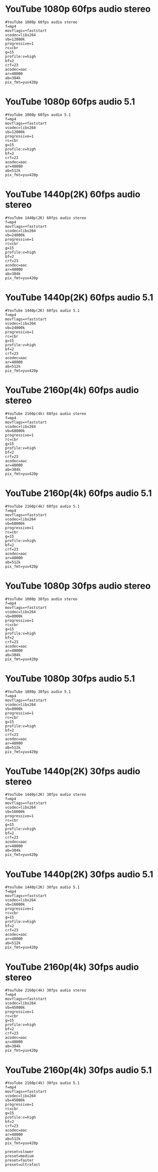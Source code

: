 # YouTube 1080p 60fps audio stereo
```
#YouTube 1080p 60fps audio stereo
f=mp4
movflags=+faststart
vcodec=libx264
vb=12000k
progressive=1
rc=cbr
g=15
profile:v=high
bf=2
crf=23
acodec=aac
ar=48000
ab=384k
pix_fmt=yuv420p
```
# YouTube 1080p 60fps audio 5.1
```
#YouTube 1080p 60fps audio 5.1
f=mp4
movflags=+faststart
vcodec=libx264
vb=12000k
progressive=1
rc=cbr
g=15
profile:v=high
bf=2
crf=23
acodec=aac
ar=48000
ab=512k
pix_fmt=yuv420p
```
# YouTube 1440p(2K) 60fps audio stereo
```
#YouTube 1440p(2K) 60fps audio stereo
f=mp4
movflags=+faststart
vcodec=libx264
vb=24000k
progressive=1
rc=cbr
g=15
profile:v=high
bf=2
crf=23
acodec=aac
ar=48000
ab=384k
pix_fmt=yuv420p
```
# YouTube 1440p(2K) 60fps audio 5.1
```
#YouTube 1440p(2K) 60fps audio 5.1
f=mp4
movflags=+faststart
vcodec=libx264
vb=24000k
progressive=1
rc=cbr
g=15
profile:v=high
bf=2
crf=23
acodec=aac
ar=48000
ab=512k
pix_fmt=yuv420p
```
# YouTube 2160p(4k) 60fps audio stereo
```
#YouTube 2160p(4k) 60fps audio stereo
f=mp4
movflags=+faststart
vcodec=libx264
vb=68000k
progressive=1
rc=cbr
g=15
profile:v=high
bf=2
crf=23
acodec=aac
ar=48000
ab=384k
pix_fmt=yuv420p
```
# YouTube 2160p(4k) 60fps audio 5.1
```
#YouTube 2160p(4k) 60fps audio 5.1
f=mp4
movflags=+faststart
vcodec=libx264
vb=68000k
progressive=1
rc=cbr
g=15
profile:v=high
bf=2
crf=23
acodec=aac
ar=48000
ab=512k
pix_fmt=yuv420p
```
# YouTube 1080p 30fps audio stereo
```
#YouTube 1080p 30fps audio stereo
f=mp4
movflags=+faststart
vcodec=libx264
vb=8000k
progressive=1
rc=cbr
g=15
profile:v=high
bf=2
crf=23
acodec=aac
ar=48000
ab=384k
pix_fmt=yuv420p
```
# YouTube 1080p 30fps audio 5.1
```
#YouTube 1080p 30fps audio 5.1
f=mp4
movflags=+faststart
vcodec=libx264
vb=8000k
progressive=1
rc=cbr
g=15
profile:v=high
bf=2
crf=23
acodec=aac
ar=48000
ab=512k
pix_fmt=yuv420p
```
# YouTube 1440p(2K) 30fps audio stereo
```
#YouTube 1440p(2K) 30fps audio stereo
f=mp4
movflags=+faststart
vcodec=libx264
vb=16000k
progressive=1
rc=cbr
g=15
profile:v=high
bf=2
crf=23
acodec=aac
ar=48000
ab=384k
pix_fmt=yuv420p
```
# YouTube 1440p(2K) 30fps audio 5.1
```
#YouTube 1440p(2K) 30fps audio 5.1
f=mp4
movflags=+faststart
vcodec=libx264
vb=16000k
progressive=1
rc=cbr
g=15
profile:v=high
bf=2
crf=23
acodec=aac
ar=48000
ab=512k
pix_fmt=yuv420p
```
# YouTube 2160p(4k) 30fps audio stereo
```
#YouTube 2160p(4k) 30fps audio stereo
f=mp4
movflags=+faststart
vcodec=libx264
vb=45000k
progressive=1
rc=cbr
g=15
profile:v=high
bf=2
crf=23
acodec=aac
ar=48000
ab=384k
pix_fmt=yuv420p
```
# YouTube 2160p(4k) 30fps audio 5.1
```
#YouTube 2160p(4k) 30fps audio 5.1
f=mp4
movflags=+faststart
vcodec=libx264
vb=45000k
progressive=1
rc=cbr
g=15
profile:v=high
bf=2
crf=23
acodec=aac
ar=48000
ab=512k
pix_fmt=yuv420p
```
```
preset=slower
preset=medium
preset=faster
preset=ultrafast
```

